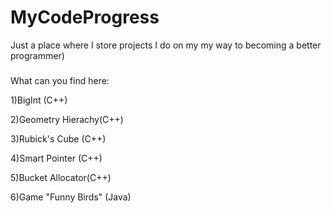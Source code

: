 # MyCodeProgress
Just a place where I store projects I do on my my way to becoming a better programmer) 
###
What can you find here:

1)BigInt (C++)

2)Geometry Hierachy(C++)

3)Rubick's Cube (C++)

4)Smart Pointer (C++)

5)Bucket Allocator(C++)

6)Game "Funny Birds" (Java)
